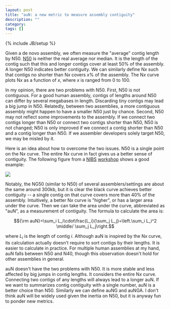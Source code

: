 ```yaml
---
layout: post
title: "auN: a new metric to measure assembly contiguity"
description: ""
category: 
tags: []
---
```

{% include JB/setup %}

Given a de novo assembly, we often measure the "average" contig length by
N50. [N50][n50] is neither the real average nor median. It is the length of the
contig such that this and longer contigs cover at least 50% of the assembly. A
longer N50 indicates better contiguity. We can similarly define N*x* such that
contigs no shorter than N*x* covers *x*% of the assembly. The N*x* curve plots
N*x* as a function of *x*, where *x* is ranged from 0 to 100.

In my opinion, there are two problems with N50. First, N50 is not contiguous.
For a good human assembly, contigs of lengths around N50 can differ by several
megabases in length. Discarding tiny contigs may lead a big jump in N50.
Relatedly, between two assemblies, a more contiguous assembly might happen to
have a smaller N50 just by chance. Second, N50 may not reflect some
improvements to the assembly. If we connect two contigs longer than N50 or
connect two contigs shorter than N50, N50 is not changed; N50 is only improved
if we connect a contig shorter than N50 and a contig longer than N50. If
we assembler developers solely target N50, we may be misled by it.

Here is an idea about how to overcome the two issues. N50 is a single point on
the N*x* curve. The entire N*x* curve in fact gives us a better sense of
contiguity. The following figure from a [NIBS][nibs] [workshop][ws] shows a
good example:

<!--
<img src="images/NGx_plot.png" width=480></img>
-->

![](http://lh3.github.io/images/NGx_plot.png)

Notably, the NG50 (similar to N50) of several assemblers/settings are about the
same around 300kb, but it is clear the black curve achieves better contiguity
-- a single contig on that curve covers more than 40% of the assembly.
Intuitively, a better N*x* curve is "higher", or has a larger area under the
curve. Then we can take the area under the curve, abbreviated as "auN", as a
measurement of contiguity. The formula to calculate the area is:

$${\rm auN}=\sum_i L_i\cdot\frac{L_i}{\sum_j L_j}=\left.\sum_i L_i^2 \middle/ \sum_j L_j\right.$$

where $L_i$ is the length of contig $i$. Although auN is inspired by the N*x*
curve, its calculation actually doesn't require to sort contigs by their
lengths. It is easier to calculate in practice. For multiple human assemblies
at my hand, auN falls between N50 and N40, though this observation doesn't hold
for other assemblies in general.

auN doesn't have the two problems with N50. It is more stable and less affected
by big jumps in contig lengths. It considers the entire N*x* curve. Connecting
two contigs of any lengths will always lead to a longer auN. If we want to
summarizes contig contiguity with a single number, auN is a better choice than
N50. Similarly we can define auNG and auNGA. I don't think auN will be widely
used given the inertia on N50, but it is anyway fun to ponder new metrics.

[n50]: https://en.wikipedia.org/wiki/N50,_L50,_and_related_statistics
[nibs]: https://nbis.se/
[ws]: https://nbisweden.github.io/workshop-genome_assembly/index
